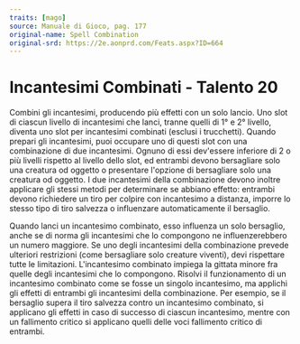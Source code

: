 ```yaml
---
traits: [mago]
source: Manuale di Gioco, pag. 177
original-name: Spell Combination
original-srd: https://2e.aonprd.com/Feats.aspx?ID=664
---
```


# Incantesimi Combinati - Talento 20

Combini gli incantesimi, producendo più effetti con un solo lancio. Uno slot di
ciascun livello di incantesimi che lanci, tranne quelli di 1° e 2° livello,
diventa uno slot per incantesimi combinati (esclusi i trucchetti). Quando
prepari gli incantesimi, puoi occupare uno di questi slot con una combinazione
di due incantesimi. Ognuno di essi dev'essere inferiore di 2 o più livelli
rispetto al livello dello slot, ed entrambi devono bersagliare solo una creatura
od oggetto o presentare l'opzione di bersagliare solo una creatura od oggetto. I
due incantesimi della combinazione devono inoltre applicare gli stessi metodi
per determinare se abbiano effetto: entrambi devono richiedere un tiro per
colpire con incantesimo a distanza, imporre lo stesso tipo di tiro salvezza o
influenzare automaticamente il bersaglio.

Quando lanci un incantesimo combinato, esso influenza un solo bersaglio, anche
se di norma gli incantesimi che lo compongono ne influenzerebbero un numero
maggiore. Se uno degli incantesimi della combinazione prevede ulteriori
restrizioni (come bersagliare solo creature viventi), devi rispettare tutte le
limitazioni. L'incantesimo combinato impiega la gittata minore fra quelle degli
incantesimi che lo compongono. Risolvi il funzionamento di un incantesimo
combinato come se fosse un singolo incantesimo, ma applichi gli effetti di
entrambi gli incantesimi della combinazione. Per esempio, se il bersaglio supera
il tiro salvezza contro un incantesimo combinato, si applicano gli effetti in
caso di successo di ciascun incantesimo, mentre con un fallimento critico si
applicano quelli delle voci fallimento critico di entrambi.
